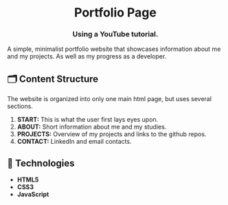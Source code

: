 <h1 align="center">Portfolio Page</h1>
<h3 align="center">Using a YouTube tutorial.</h3>
<!-- README.md -->

<p>A simple, minimalist portfolio website that showcases information about me and my projects. As well as my progress as a developer.</p>

## 🗂️ Content Structure

<p>The website is organized into only one main html page, but uses several sections.</p>

<ol>
  <li><strong>START:</strong> This is what the user first lays eyes upon.</li>
  <li><strong>ABOUT:</strong> Short information about me and my studies.</li>
  <li><strong>PROJECTS:</strong> Overview of my projects and links to the github repos.</li>
  <li><strong>CONTACT:</strong> LinkedIn and email contacts.</li>
</ol>

## 🚀 Technologies
<ul>
  <li><strong>HTML5</li>
  <li><strong>CSS3</li>
  <li><strong>JavaScript</li>
</ul>

